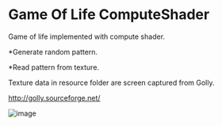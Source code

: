 # Game Of Life ComputeShader
Game of life implemented with compute shader.

*Generate random pattern.

*Read pattern from texture.

Texture data in resource folder are screen captured from Golly.

http://golly.sourceforge.net/

![image](https://user-images.githubusercontent.com/4654522/33230793-40cdcb06-d22d-11e7-81af-d78ea2d09e18.png)
